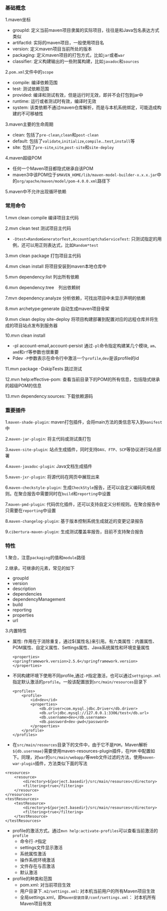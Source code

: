 ### 基础概念
1.maven坐标
  - groupId: 定义当前maven项目隶属的实际项目，往往是和Java包名表达方式类似
  - artifactId: 实际的maven项目，一般使用项目名
  - version: 定义maven项目当前所处的版本
  - packaging: 定义maven项目的打包方式，比如`jar`或者`war`
  - classifier: 定义构建输出的一些附属构建，比如`javadoc`和`sources`

2.`pom.xml`文件中的`scope`
  - compile: 编译依赖范围
  - test: 测试依赖范围
  - provided: 编译和测试有效，但是运行时无效，即并不会打包到jar中
  - runtime: 运行或者测试时有效，编译时无效
  - system: 该类依赖不通过maven仓库解析，而是与本机系统绑定，可能造成构建的不可移植性
  
3.maven主要的生命周期
  - clean: 包括了`pre-clean`,`clean`和`post-clean`
  - default: 包括了`validate`,`initialize`,`compile`...`test`,`install`等
  - site: 包括了`pre-site`,`site`,`post-site`和`site-deploy`

4.maven超级POM
  - 任何一个Maven项目都隐式继承自该POM
  - maven3中该POM位于`$MAVEN_HOME/lib/maven-model-builder-x.x.x.jar`中的`org/apache/maven/model/pom-4.0.0.xml`路径下

5.maven中不允许出现循环依赖

### 常用命令
1.mvn clean compile 编译项目主代码

2.mvn clean test 测试项目主代码
  - `-Dtest=RandomGeneratorTest,AccountCaptchaServiceTest`: 只测试指定的用例，还可以用正则表达式，比如`Random*test`

3.mvn clean package 打包项目主代码

4.mvn clean install 将项目安装到maven本地仓库中

5.mvn dependency:list 列出所有依赖

6.mvn dependency:tree　列出依赖树

7.mvn dependency:analyze 分析依赖，可找出项目中未显示声明的依赖

8.mvn archetype:generate 自动生成maven项目骨架

9.mvn clean deploy site-deploy 将项目构建部署到配置对应的远程仓库并将生成的项目站点发布到服务器

10.mvn clean install 
  - -pl account-email,account-persist 通过`-pl`命令指定构建某几个模块, `am`、`amd`和`rf`等参数也很重要
  - Pdev `-P`参数表示在命令行中激活一个`profile`,`dev`是该profile的id

11.mvn package -DskipTests 跳过测试

12.mvn help:effective-pom: 查看当前目录下的POM的所有信息，包括隐式继承的超级POM的信息

13.mvn dependency:sources: 下载依赖源码


### 重要插件
1.`maven-shade-plugin`: maven打包插件，会将main方法的类信息写入到`manifest`中

2.`maven-jar-plugin`: 将主代码或测试类打包

3.`maven-site-plugin`: 站点生成插件，同时支持`DAV`、`FTP`、`SCP`等协议进行站点部署

4.`maven-javadoc-plugin`: Java文档生成插件

5.`maven-jxr-plugin`: 将源代码在网页中展现出来

6.`maven-checkstyle-plugin`: 生成`CheckStyle`报告，还可以自定义编码风格规则。在聚合报告中需要同时在`build`和`reporting`中设置

7.`maven-pmd-plugin`: 代码优化插件，还可以支持自定义分析规则。在聚合报告中只需要在`reporting`中设置

8.`maven-changelog-plugin`: 基于版本控制系统生成就近的变更记录报告

9.`cibertura-maven-plugin`: 生成测试覆盖率报告，目前不支持聚合报告


### 特性
1.聚合，注意`packaging`的值和`module`路径

2.继承，可继承的元素，常见的如下
  - groupId
  - version
  - description
  - dependencies
  - dependencyManagement
  - build
  - reporting
  - properties
  - url

3.内置特性
  - 属性: 作用在于消除重复，通过${属性名}来引用。有六类属性：内置属性、POM属性、自定义属性、Settings属性、Java系统属性和环境变量属性
    ```
    <properties>
    <springframework.version>2.5.6</springframework.version>
    </properties>
    ```
  - 不同构建环境下使用不同profile,通过`-P`指定激活，也可以通过`settgings.xml`指定默认激活的`profile`。一般该配置放到`src/main/resources`目录下
    ```
    <profiles>
        <profile>
            <id>dev</id>
            <properties>
                <db.driver>com.mysql.jdbc.Driver</db.driver>
                <db.url>jdbc.mysql://127.0.0.1:3306/test</db.url>
                <db.username>dev</db.username>
                <db.password>dev-pwd</password>
            </properties>
        </profile>
    </profiles>
    ```
  - 在`src/main/resources`目录下的文件中，由于它不是`POM`，Maven解析`${db.usernmae}`需要使用maven-resources-plugin插件，在`POM`
  中配置如下。同理，对`war`的`src/main/webapp/`等web文件过滤的方法，使用`maven-war-plugin`插件，方法类似下面的写法
  ```
  <resources>
      <resource>
          <directory>${porject.basedir}/src/main/resources</directory>
          <filtering>true</filtering>
      </resource>
  </resources>
  <testResources>
      <testResource>
          <directory>${porject.basedir}/src/main/resources</directory>
          <filtering>true</filtering>
      </testResource>
  </testResources>
  ```
  - profile的激活方式。通过`mvn help:activate-profiles`可以查看当前激活的`profile`
    - 命令行`-P`指定
    - settings文件显示激活
    - 系统属性激活
    - 操作系统环境激活
    - 文件存在与否激活
    - 默认激活
  - profile的种类和范围
    - pom.xml: 对当前项目生效
    - 用户目录下`.m2/settings.xml`: 对本机当前用户的所有Maven项目生效
    - 全局settings.xml，即`Maven安装目录/conf/settings.xml`： 对本机所有Maven项目有效
